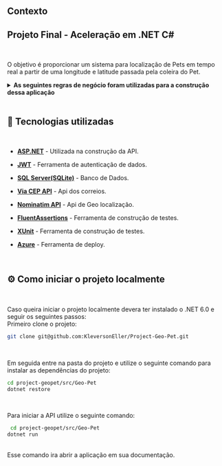 ## **Contexto** 
## Projeto Final - Aceleração em .NET C#
<br />

O objetivo é proporcionar um sistema para localização de Pets em tempo real a partir de uma longitude e latitude passada pela coleira do Pet.

<details>
  <summary><strong>As seguintes regras de negócio foram utilizadas para a construção dessa aplicação</strong></summary>
  <br />

    * Na GeoPet, as pessoas cuidadoras devem poder se cadastrar com nome, e-mail (único), CEP (que será validado pela ViaCEP API), senha e informações sobre seus pets: id(uuid), nome, idade, porte, raça, pessoa cuidadora.

    * Além disso, o serviço deve gerar um QR Code com as informações da pessoa cuidadora, caso o pet esteja perdido, passando uma latitude e uma longitude e retorna um endereço utilizando a Nominatin API.

</details>
<br />

## 📑 **Tecnologias utilizadas**
<br />

  * <a href="https://dotnet.microsoft.com/pt-br/apps/aspnet" target="_blank" rel="external"><span><strong>ASP.NET</strong></span></a> - Utilizada na construção da API.

  * <a href="https://jwt.io/" target="_blank" rel="external"><span><strong>JWT</strong></span></a> - Ferramenta de autenticação de dados.

  * <a href="https://www.microsoft.com/pt-br/sql-server/sql-server-downloads" target="_blank" rel="external"><span><strong>SQL Server(SQLite)</strong></span></a> - Banco de Dados.
 
  * <a href="https://viacep.com.br/" target="_blank" rel="external"><span><strong>Via CEP API</strong></span></a> - Api dos correios.

  * <a href="https://nominatim.org/release-docs/develop/" target="_blank" rel="external"><span><strong>Nominatim API</strong></span></a> - Api de Geo localização.

  * <a href="https://fluentassertions.com/" target="_blank" rel="external"><span><strong>FluentAssertions</strong></span></a> - Ferramenta de construção de testes.

  * <a href="https://xunit.net/" target="_blank" rel="external"><span><strong>XUnit</strong></span></a> - Ferramenta de construção de testes.

  * <a href="https://azure.microsoft.com/pt-br/" target="_blank" rel="external"><span><strong>Azure</strong></span></a> - Ferramenta de deploy.

<br />

## ⚙️ **Como iniciar o projeto localmente**
<br />

Caso queira iniciar o projeto localmente devera ter instalado o .NET 6.0 e seguir os seguintes passos:
<br/>
Primeiro clone o projeto:
<br/>

```sh
git clone git@github.com:KleversonEller/Project-Geo-Pet.git
```
<br/>

Em seguida entre na pasta do projeto e utilize o seguinte comando para instalar as dependências do projeto:
<br/>

```sh
cd project-geopet/src/Geo-Pet
dotnet restore
```
<br/>

Para iniciar a API utilize o seguinte comando:
<br/>

```sh
 cd project-geopet/src/Geo-Pet
dotnet run
```

<br/>
Esse comando ira abrir a aplicação em sua documentação.
<br/>

<!-- ## 📝 **Documentação da API**
<br />

Para saber mais, acesse a documentação:
<a href="http://localhost:5143/Swagger/index.html" target="_blank" rel="external"><span><strong>Documentação Swagger</strong></span></a>
<br />

<details>
<summary><strong>Students</strong></summary><br/>

```
  GET /Students 
```
 ```
  GET /Student/:id
```
```
  GET /Student/Name/
```
```
  POST /Student
```
```
  POST /Login 
```
```
  PATCH /Student/:id
```
```
  DELETE/Student/:id
```
</details>
<br /> 

<details>
<summary><strong>Posts</strong></summary>
<br/>

```
  GET /Post
```
```
  GET /Post/:id
```
```
  GET /Post/Student/:id
```
```
  GET /Post/Last/Student/:id
```
```
  GET /Post/StudentName
```
```
  /Post/Last/StudentName
```
```
  POST /Post
```
```
  PUT /Post/:id 
```
```
  DELETE /Post/:id 
```
</details>
<br/>

## 🏗️ **Deploy**
<br/>

O deploy da aplicação foi executado utilizando o Microsoft Azure:
<a href="https://project-tryitter.azurewebsites.net/ " target="_blank" rel="external"><span><strong>Link do deploy</strong></span></a>
<br />
<br />

## 🧑‍💻 Projeto Desenvolvido por:
<br/>

<img src='https://avatars.githubusercontent.com/u/94326866?s=400&u=652728bc4a5ec9965b9bd2e6cb591f6005647c49&v=4' width='100' />|<img src='https://avatars.githubusercontent.com/u/74563015?v=4' width='100' />
:-:|:-:
[Tamiris Shigaki](https://www.linkedin.com/in/tamirisshigaki/)|[João Claudio](https://github.com/joaocla) -->
